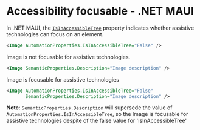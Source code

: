 # Accessibility focusable - .NET MAUI

In .NET MAUI, the [`IsInAccessibleTree`](https://learn.microsoft.com/en-us/dotnet/api/microsoft.maui.controls.automationproperties?view=net-maui-8.0) property indicates whether assistive technologies can focus on an element.

```xml
<Image AutomationProperties.IsInAccessibleTree="False" />
```
Image is not focusable for assistive technologies.

```xml 
<Image SemanticProperties.Description="Image description" />
```
Image is focusable for assistive technologies

```xml
<Image AutomationProperties.IsInAccessibleTree="False"
       SemanticProperties.Description="Image description" />
```
**Note**: `SemanticProperties.Description` will supersede the value of `AutomationProperties.IsInAccessibleTree`, so the Image is focusable for assistive technologies despite of the false value for 'IsInAccessibleTree'
